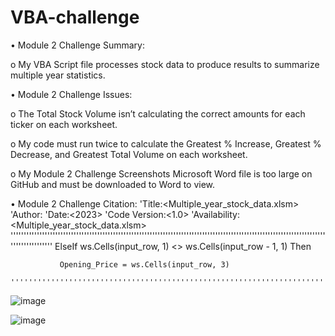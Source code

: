# VBA-challenge

•	Module 2 Challenge Summary:

  o	My VBA Script file processes stock data to produce results to summarize multiple year statistics.

•	Module 2 Challenge Issues:

  o	The Total Stock Volume isn’t calculating the correct amounts for each ticker on each worksheet.


  o	My code must run twice to calculate the Greatest % Increase, Greatest % Decrease, and Greatest Total Volume on each worksheet.


  o	My Module 2 Challenge Screenshots Microsoft Word file is too large on GitHub and must be downloaded to Word to view.

•	Module 2 Challenge Citation:
              'Title:<Multiple_year_stock_data.xlsm>
              'Author:<Peter Sun>
              'Date:<2023>
              'Code Version:<1.0>
              'Availability:<Multiple_year_stock_data.xlsm>
              ''''''''''''''''''''''''''''''''''''''''''''''''''''''''''''''''''''''''''''''''''''''''''''''''''''''''''''''''''''''''''''''''''''''''
               ElseIf ws.Cells(input_row, 1) <> ws.Cells(input_row - 1, 1) Then
            
               Opening_Price = ws.Cells(input_row, 3)
               ''''''''''''''''''''''''''''''''''''''''''''''''''''''''''''''''''''''''''''''''''''''''''''''''''''''''''''''''''''''''''''''''''''''''
![image](https://github.com/allen048/VBA-challenge/assets/143147687/766ecc9d-2f24-4dfe-84d8-21a28ce48d2b)

  
![image](https://github.com/allen048/VBA-challenge/assets/143147687/d54b0c6c-330a-4fe7-bd5c-f684fe2415e7)
